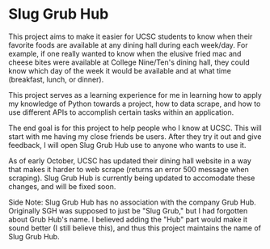 # Slug Grub Hub

This project aims to make it easier for UCSC students to know when their favorite foods are available at any dining hall during each week/day. For example, if one really wanted to know when the elusive fried mac and cheese bites were available at College Nine/Ten's dining hall, they could know which day of the week it would be available and at what time (breakfast, lunch, or dinner).

This project serves as a learning experience for me in learning how to apply my knowledge of Python towards a project, how to data scrape, and how to use different APIs to accomplish certain tasks within an application.

The end goal is for this project to help people who I know at UCSC. This will start with me having my close friends be users. After they try it out and give feedback, I will open Slug Grub Hub use to anyone who wants to use it.

As of early October, UCSC has updated their dining hall website in a way that makes it harder to web scrape (returns an error 500 message when scraping). Slug Grub Hub is currently being updated to accomodate these changes, and will be fixed soon.

Side Note: Slug Grub Hub has no association with the company Grub Hub. Originally SGH was supposed to just be "Slug Grub," but I had forgotten about Grub Hub's name. I believed adding the "Hub" part would make it sound better (I still believe this), and thus this project maintains the name of Slug Grub Hub.
